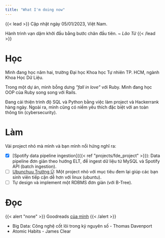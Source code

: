 ```yaml
---
title: "What I'm doing now"
---
```


{{< lead >}}
Cập nhật ngày 05/01/2023, Việt Nam.

Hành trình vạn dặm khởi đầu bằng bước chân đầu tiên.
~ _Lão Tử_
{{< /lead >}}

# Học

Mình đang học năm hai, trường Đại học Khoa học Tự nhiên TP. HCM, ngành Khoa Học Dữ Liệu.

Trong một dự án, mình bỗng dưng _"fall in love"_ với Ruby.
Mình đang học OOP của Ruby song song với Rails.

Đang cải thiện trình độ SQL và Python bằng việc làm project và Hackerrank hàng ngày.
Ngoài ra, mình cũng có niềm yêu thích đặc biệt với an toàn thông tin (cybersecurity).

# Làm

Vài project nhỏ mà mình và bạn mình nổi hứng nghĩ ra:

- [x] [Spotify data pipeline ingestion]({{< ref "projects/fde_project" >}}): Data pipeline đơn giản theo hướng ELT, để ingest dữ liệu từ MySQL và Spotify API (batch ingestion).
- [ ] [Ubunchuu Trường Ú](https://ubunchuu-truong-us.github.io/): Một project nhỏ với mục tiêu đem lại giúp các bạn sinh viên tiếp cận dễ hơn với linux (ubuntu).
- [ ] Tự design và implement một RDBMS đơn giản (với B-Tree).

# Đọc

{{< alert "none" >}}
Goodreads [của mình](https://www.goodreads.com/user/show/73433536-lelouvincx)
{{< /alert >}}

- Big Data: Công nghệ cốt lõi trong kỷ nguyên số - Thomas Davenport
- Atomic Habits - James Clear
